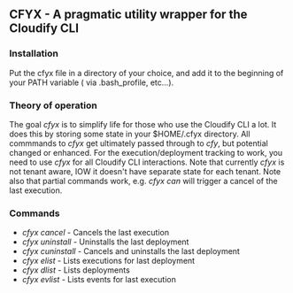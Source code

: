 ## CFYX - A pragmatic utility wrapper for the Cloudify CLI

### Installation

Put the cfyx file in a directory of your choice, and add it to the beginning of your PATH variable ( via .bash_profile, etc...).

### Theory of operation

The goal _cfyx_ is to simplify life for those who use the Cloudify CLI a lot.  It does this by storing some state in your $HOME/.cfyx directory.  All commmands to _cfyx_ get ultimately passed through to _cfy_, but potential changed or enhanced.  For the execution/deployment tracking to work, you need to use _cfyx_ for all Cloudify CLI interactions.  Note that currently _cfyx_ is not tenant aware, IOW it doesn't have separate state for each tenant.  Note also that partial commands work, e.g. _cfyx can_ will trigger a cancel of the last execution.


### Commands

* _cfyx cancel_ - Cancels the last execution
* _cfyx uninstall_ - Uninstalls the last deployment
* _cfyx cuninstall_ - Cancels and uninstalls the last deployment
* _cfyx elist_ - Lists executions for last deployment
* _cfyx dlist_ - Lists deployments
* _cfyx evlist_ - Lists events for last execution
